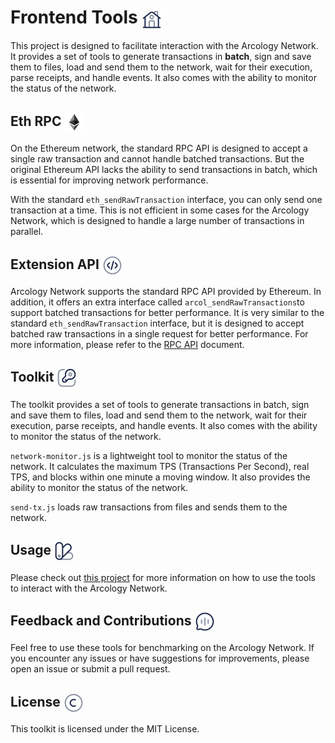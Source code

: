 <h1> Frontend Tools  <img align="center" height="32" src="./img/home.svg">  </h1>

This project is designed to facilitate interaction with the Arcology Network. It provides a set of tools to generate transactions in **batch**, sign and save them to files, load and send them to the network, wait for their execution, parse receipts, and handle events. It also comes with the ability to monitor the status of the network.

<h2> Eth RPC  <img align="center" height="32" src="./img/ethereum.svg">  </h2>

On the Ethereum network, the standard RPC API is designed to accept a single raw transaction and cannot handle batched transactions. But the original Ethereum API lacks the ability to send transactions in batch, which is essential for improving network performance. 

With the standard `eth_sendRawTransaction` interface, you can only send one transaction at a time. This is not efficient in some cases for the Arcology Network, which is designed to handle a large number of transactions in parallel. 

<h2> Extension API  <img align="center" height="32" src="./img/code-circle.svg">  </h2>

Arcology Network supports the standard RPC API provided by Ethereum. In addition, it offers an extra interface called `arcol_sendRawTransactions`to support batched transactions for better performance. It is very similar to the standard `eth_sendRawTransaction` interface, but it is designed to accept batched raw transactions in a single request for better performance. For more information, please refer to the [RPC API]() document.

<h2> Toolkit  <img align="center" height="32" src="./img/key.svg">  </h2>

The toolkit provides a set of tools to generate transactions in batch, sign and save them to files, load and send them to the network, wait for their execution, parse receipts, and handle events. It also comes with the ability to monitor the status of the network.

`network-monitor.js` is a lightweight tool to monitor the status of the network. It calculates the maximum TPS (Transactions Per Second), real TPS, and blocks within one minute a moving window. It also provides the ability to monitor the status of the network.

`send-tx.js` loads raw transactions from files and sends them to the network.

<h2> Usage   <img align="center" height="32" src="./img/palett.svg">  </h2>

Please check out [this project](https://github.com/arcology-network/examples) for more information on how to use the tools to interact with the Arcology Network.

<h2> Feedback and Contributions  <img align="center" height="32" src="./img/chat.svg">  </h2>
Feel free to use these tools for benchmarking on the Arcology Network. If you encounter any issues or have suggestions for improvements, please open an issue or submit a pull request.

<h2> License  <img align="center" height="32" src="./img/copyright.svg">  </h2>
This toolkit is licensed under the MIT License.

